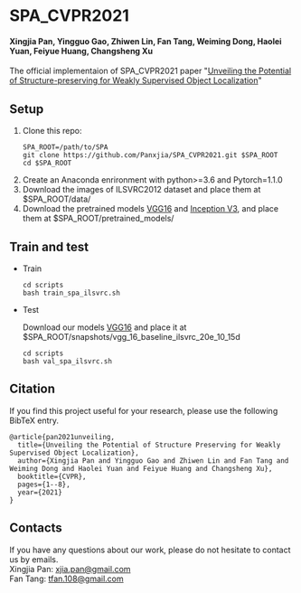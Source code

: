 # SPA_CVPR2021
#### Xingjia Pan, Yingguo Gao, Zhiwen Lin, Fan Tang, Weiming Dong, Haolei Yuan, Feiyue Huang, Changsheng Xu
The official implementaion of SPA_CVPR2021 paper "[Unveiling the Potential of Structure-preserving for Weakly Supervised Object Localization](https://arxiv.org/abs/2103.04523)"

## Setup
1. Clone this repo:
   ~~~
   SPA_ROOT=/path/to/SPA
   git clone https://github.com/Panxjia/SPA_CVPR2021.git $SPA_ROOT
   cd $SPA_ROOT
   ~~~
2. Create an Anaconda enrironment with python>=3.6 and Pytorch=1.1.0
3. Download the images of ILSVRC2012 dataset and place them at $SPA_ROOT/data/
4. Download the pretrained models [VGG16](https://drive.google.com/file/d/1OC8apFl2YphcCQ_4TkLNn92NxyNSqWT8/view?usp=sharing) and [Inception V3](https://drive.google.com/file/d/1saaTAMh1O8uE3AL34h1wnH9mR8XFJky0/view?usp=sharing), and place them at $SPA_ROOT/pretrained_models/

## Train and test
- Train
    ~~~
    cd scripts
    bash train_spa_ilsvrc.sh
    ~~~
- Test
  
  Download our models [VGG16](https://drive.google.com/file/d/1Zs0uKmzkPz-zSanqAlxTUTZyENVE-RBl/view?usp=sharing) and place it at $SPA_ROOT/snapshots/vgg_16_baseline_ilsvrc_20e_10_15d
    ~~~
    cd scripts
    bash val_spa_ilsvrc.sh
    ~~~

## Citation

If you find this project useful for your research, please use the following BibTeX entry.
```
@article{pan2021unveiling,
  title={Unveiling the Potential of Structure Preserving for Weakly Supervised Object Localization},
  author={Xingjia Pan and Yingguo Gao and Zhiwen Lin and Fan Tang and Weiming Dong and Haolei Yuan and Feiyue Huang and Changsheng Xu},
  booktitle={CVPR},
  pages={1--8},
  year={2021}
}
```
## Contacts
If you have any questions about our work, please do not hesitate to contact us by emails.  
Xingjia Pan: xjia.pan@gmail.com  
Fan Tang: tfan.108@gmail.com

